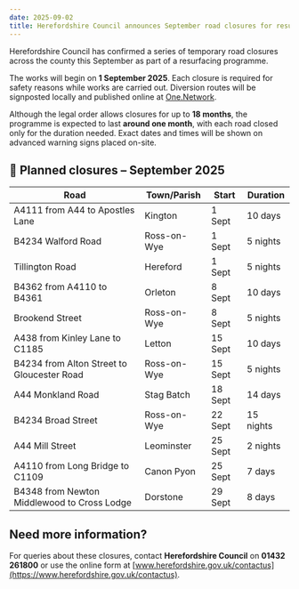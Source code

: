 ```yaml
---
date: 2025-09-02
title: Herefordshire Council announces September road closures for resurfacing
---
```


Herefordshire Council has confirmed a series of temporary road closures across the county this September as part of a resurfacing programme.

The works will begin on **1 September 2025**. Each closure is required for safety reasons while works are carried out. Diversion routes will be signposted locally and published online at [One.Network](https://one.network).

Although the legal order allows closures for up to **18 months**, the programme is expected to last **around one month**, with each road closed only for the duration needed. Exact dates and times will be shown on advanced warning signs placed on-site.

## 📅 Planned closures – September 2025

| Road            | Town/Parish | Start | Duration |
| --------------- | ----------- | ----- | -------- |
| A4111 from A44 to Apostles Lane | Kington | 1 Sept | 10 days |
| B4234 Walford Road | Ross-on-Wye | 1 Sept | 5 nights |
| Tillington Road | Hereford | 1 Sept | 5 nights |
| B4362 from A4110 to B4361 | Orleton | 8 Sept | 10 days |
| Brookend Street | Ross-on-Wye | 8 Sept | 5 nights |
| A438 from Kinley Lane to C1185 | Letton | 15 Sept | 10 days |
| B4234 from Alton Street to Gloucester Road | Ross-on-Wye | 15 Sept | 5 nights |
| A44 Monkland Road | Stag Batch | 18 Sept | 14 days |
| B4234 Broad Street | Ross-on-Wye | 22 Sept | 15 nights |
| A44 Mill Street | Leominster | 25 Sept | 2 nights |
| A4110 from Long Bridge to C1109 | Canon Pyon | 25 Sept | 7 days |
| B4348 from Newton Middlewood to Cross Lodge | Dorstone | 29 Sept | 8 days |

## Need more information?

For queries about these closures, contact **Herefordshire Council** on **01432 261800** or use the online form at [www.herefordshire.gov.uk/contactus](https://www.herefordshire.gov.uk/contactus).

